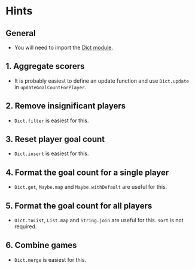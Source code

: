 # Hints

## General

- You will need to import the [Dict module][dict-module].

## 1. Aggregate scorers

- It is probably easiest to define an update function and use `Dict.update` in `updateGoalCountForPlayer`.

## 2. Remove insignificant players

- `Dict.filter` is easiest for this.

## 3. Reset player goal count

- `Dict.insert` is easiest for this.

## 4. Format the goal count for a single player

- `Dict.get`, `Maybe.map` and `Maybe.withDefault` are useful for this.

## 5. Format the goal count for all players

- `Dict.toList`, `List.map` and `String.join` are useful for this. `sort` is not required.

## 6. Combine games

- `Dict.merge` is easiest for this.

[dict-module]: https://package.elm-lang.org/packages/elm/core/latest/Dict

